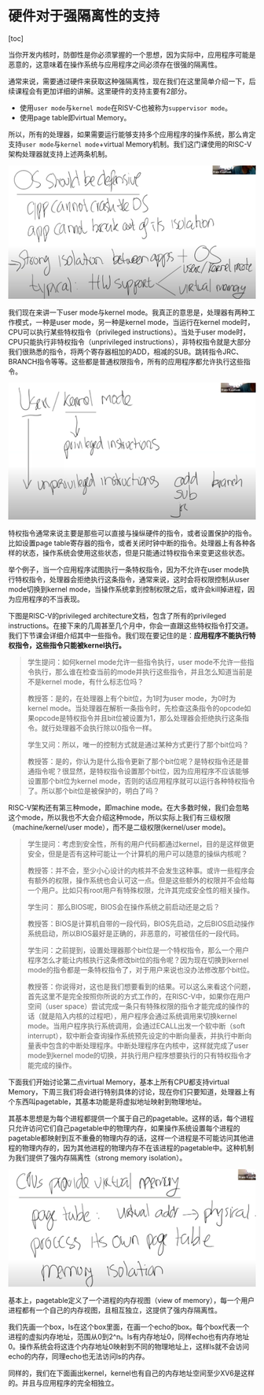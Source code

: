 # 硬件对于强隔离性的支持

[toc]

当你开发内核时，防御性是你必须掌握的一个思想，因为实际中，应用程序可能是恶意的，这意味着在操作系统与应用程序之间必须存在很强的隔离性。

通常来说，需要通过硬件来获取这种强隔离性，现在我们在这里简单介绍一下，后续课程会有更加详细的讲解。这里硬件的支持主要有2部分。

* 使用`user mode`与`kernel mode`在RISV-C也被称为`suppervisor mode`。
* 使用page table即virtual Memory。



所以，所有的处理器，如果需要运行能够支持多个应用程序的操作系统，那么肯定支持`user mode`与`kernel mode`+virtual Memory机制。我们这门课使用的RISC-V架构处理器就支持上述两条机制。

![img](.assets/image%20(74).png)

我们现在来讲一下user mode与kernel mode。我真正的意思是，处理器有两种工作模式，一种是user mode，另一种是kernel mode，当运行在kernel mode时，CPU可以执行某些特权指令（privileged instructions）。当处于user mode时，CPU只能执行非特权指令（unprivileged instructions），非特权指令就是大部分我们很熟悉的指令，将两个寄存器相加的ADD，相减的SUB。跳转指令JRC、BRANCH指令等等。这些都是普通权限指令，所有的应用程序都允许执行这些指令。

![img](.assets/image%20(22).png)

特权指令通常来说主要是那些可以直接与操纵硬件的指令，或者设置保护的指令。比如设置page table寄存器的指令，或者关闭时钟中断的指令。处理器上有各种各样的状态，操作系统会使用这些状态，但是只能通过特权指令来变更这些状态。

举个例子，当一个应用程序试图执行一条特权指令，因为不允许在user mode执行特权指令，处理器会拒绝执行这条指令，通常来说，这时会将权限控制从user mode切换到kernel mode，当操作系统拿到控制权限之后，或许会kill掉进程，因为应用程序的不当表现。

下图是RISC-V的privileged architecture文档，包含了所有的privileged instructions。在接下来的几周甚至几个月中，你会一直跟这些特权指令打交道。我们下节课会详细介绍其中一些指令。我们现在要记住的是：**应用程序不能执行特权指令，这些指令只能被kernel执行。**

>学生提问：如何kernel mode允许一些指令执行，user mode不允许一些指令执行，那么谁在检查当前的mode并执行这些指令，并且怎么知道当前是不是kernel mode，有什么标志位吗？
>
>教授答：是的，在处理器上有个bit位，为1时为user mode，为0时为kernel mode。当处理器在解析一条指令时，先检查这条指令的opcode如果opcode是特权指令并且bit位被设置为1，那么处理器会拒绝执行这条指令。就行处理器不会执行除以0指令一样。
>
>学生又问：所以，唯一的控制方式就是通过某种方式更行了那个bit位吗？
>
>教授答：是的，你认为是什么指令更新了那个bit位呢？是特权指令还是普通指令呢？很显然，是特权指令设置那个bit位，因为应用程序不应该能够设置那个bit位为kernel mode，否则的话应用程序就可以运行各种特权指令了。所以那个bit位是被保护的，明白了吗？

RISC-V架构还有第三种mode，即machine mode。在大多数时候，我们会忽略这个mode，所以我也不大会介绍这种mode，所以实际上我们有三级权限（machine/kernel/user mode），而不是二级权限(kernel/user mode)。

>学生提问：考虑到安全性，所有的用户代码都通过kernel，目的是这样做更安全，但是是否有这种可能让一个计算机的用户可以随意的操纵内核呢？
>
>教授答：并不会，至少小心设计的内核并不会发生这种事。或许一些程序会有额外的权限，操作系统也会认可这一点。但是这些额外的权限并不会给每一个用户。比如只有root用户有特殊权限，允许其完成安全性的相关操作。
>
>学生问： 那么BIOS呢，BIOS会在操作系统之前启动还是之后？
>
>教授答：BIOS是计算机自带的一段代码，BIOS先启动，之后BIOS启动操作系统启动，所以BIOS最好是正确的，非恶意的，可被信任的一段代码。
>
>学生问：之前提到，设置处理器那个bit位是一个特权指令，那么一个用户程序怎么才能让内核执行这条修改bit位的指令呢？因为现在切换到kernel mode的指令都是一条特权指令了，对于用户来说也没办法修改那个bit位。
>
>教授答：你说得对，这也是我们想要看到的结果。可以这么来看这个问题，首先这里不是完全按照你所说的方式工作的，在RISC-V中，如果你在用户空间（user space）尝试完成一条只有特殊权限的指令才能完成的操作的话（就是陷入内核的过程吧），用户程序会通过系统调用来切换kernel mode。当用户程序执行系统调用，会通过ECALL出发一个软中断（soft interrupt），软中断会查询操作系统预先设定的中断向量表，并执行中断向量表中包含的中断处理程序。中断处理程序在内核中，这样就完成了user mode到kernel mode的切换，并执行用户程序想要执行的只有特权指令才能完成的操作。

下面我们开始讨论第二点virtual Memory，基本上所有CPU都支持virtual Memory，下周三我们将会进行特别具体的讨论，现在你们只要知道，处理器上有个东西叫pagetable，其基本功能是将虚拟地址映射到物理地址。

其基本思想是为每个进程都提供一个属于自己的pagetable。这样的话，每个进程只允许访问它们自己pagetable中的物理内存，如果操作系统设置每个进程的pagetable都映射到互不重叠的物理内存的话，这样一个进程是不可能访问其他进程的物理内存的，因为其他进程的物理内存不在该进程的pagetable中。这种机制为我们提供了强内存隔离性（strong memory isolation）。

![img](.assets/image%20(27).png)

基本上，pagetable定义了一个进程的内存视图（view of memory），每一个用户进程都有一个自己的内存视图，且相互独立，这提供了强内存隔离性。

我们先画一个box，ls在这个box里面，在画一个echo的box。每个box代表一个进程的虚拟内存地址，范围从0到2^n。ls有内存地址0，同样echo也有内存地址0。操作系统会将这连个内存地址0映射到不同的物理地址上，这样ls就不会访问echo的内存，同理echo也无法访问ls的内存。

同样的，我们在下面画出kernel，kernel也有自己的内存地址空间至少XV6是这样的。并且与应用程序的完全相独立。



